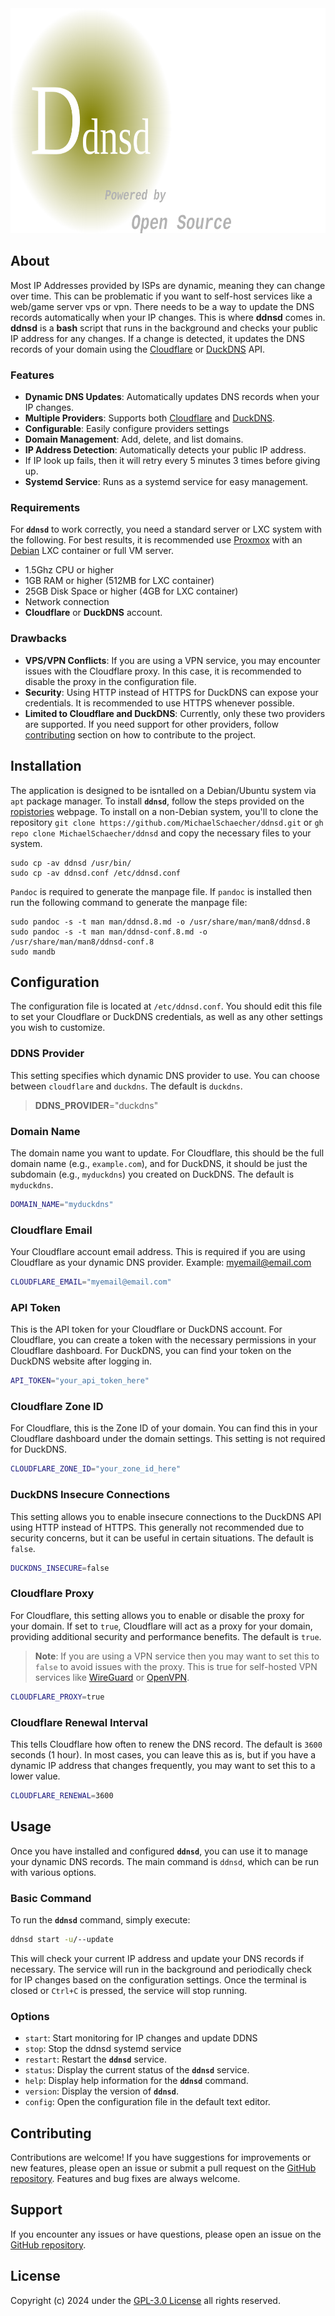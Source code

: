 <div align="right">
    <img
        src="images/logo.png"
        alt="ddnsd logo"
        width="auto"
        height="360"
    />
</div>

## About

Most IP Addresses provided by ISPs are dynamic, meaning they can change over time. This can be problematic if you want to self-host services like a web/game server vps or vpn. There needs to be a way to update the DNS records automatically when your IP changes. This is where **ddnsd** comes in. **ddnsd** is a **bash** script that runs in the background and checks your public IP address for any changes. If a change is detected, it updates the DNS records of your domain using the [Cloudflare](https://developers.cloudflare.com/dns/manage-dns-records/how-to/managing-dynamic-ip-addresses/) or [DuckDNS](https://www.duckdns.org/) API.

### Features

- **Dynamic DNS Updates**: Automatically updates DNS records when your IP changes.
- **Multiple Providers**: Supports both [Cloudflare](https://www.cloudflare.com/learning/dns/glossary/dynamic-dns/) and [DuckDNS](https://www.duckdns.org/).
- **Configurable**: Easily configure providers settings
- **Domain Management**: Add, delete, and list domains.
- **IP Address Detection**: Automatically detects your public IP address.
- If IP look up fails, then it will retry every 5 minutes 3 times before giving up.
- **Systemd Service**: Runs as a systemd service for easy management.

### Requirements

For **`ddnsd`** to work correctly, you need a standard server or LXC system with the following. For best results, it is recommended use [Proxmox](https://www.proxmox.com/en/) with an [Debian](https://www.debian.org/) LXC container or full VM server.

- 1.5Ghz CPU or higher
- 1GB RAM or higher (512MB for LXC container)
- 25GB Disk Space or higher (4GB for LXC container)
- Network connection
- **Cloudflare** or **DuckDNS** account.

### Drawbacks

- **VPS/VPN Conflicts**: If you are using a VPN service, you may encounter issues with the Cloudflare proxy. In this case, it is recommended to disable the proxy in the configuration file.
- **Security**: Using HTTP instead of HTTPS for DuckDNS can expose your credentials. It is recommended to use HTTPS whenever possible.
- **Limited to Cloudflare and DuckDNS**: Currently, only these two providers are supported. If you need support for other providers, follow [contributing](#contributing) section on how to contribute to the project.

## Installation

The application is designed to be isntalled on a Debian/Ubuntu system via `apt` package manager. To install **`ddnsd`**, follow the steps provided on the [ropistories](https://repository.howtonebie.com/) webpage. To install on a non-Debian system, you'll to clone the repository `git clone https://github.com/MichaelSchaecher/ddnsd.git` or `gh repo clone MichaelSchaecher/ddnsd` and copy the necessary files to your system.

```console
sudo cp -av ddnsd /usr/bin/
sudo cp -av ddnsd.conf /etc/ddnsd.conf
```

`Pandoc` is required to generate the manpage file. If `pandoc` is installed then run the following command to generate the manpage file:

```console
sudo pandoc -s -t man man/ddnsd.8.md -o /usr/share/man/man8/ddnsd.8
sudo pandoc -s -t man man/ddnsd-conf.8.md -o /usr/share/man/man8/ddnsd-conf.8
sudo mandb
```

## Configuration

The configuration file is located at `/etc/ddnsd.conf`. You should edit this file to set your Cloudflare or DuckDNS credentials, as well as any other settings you wish to customize.

### DDNS Provider

This setting specifies which dynamic DNS provider to use. You can choose between `cloudflare` and `duckdns`. The default is `duckdns`.

> **DDNS_PROVIDER**="duckdns"

### Domain Name

The domain name you want to update. For Cloudflare, this should be the full domain name (e.g., `example.com`), and for DuckDNS, it should be just the subdomain (e.g., `myduckdns`) you created on DuckDNS. The default is `myduckdns`.

```bash
DOMAIN_NAME="myduckdns"
```

### Cloudflare Email

Your Cloudflare account email address. This is required if you are using Cloudflare as your dynamic DNS provider. Example: myemail@email.com

```bash
CLOUDFLARE_EMAIL="myemail@email.com"
```

### API Token

This is the API token for your Cloudflare or DuckDNS account. For Cloudflare, you can create a token with the necessary permissions in your Cloudflare dashboard. For DuckDNS, you can find your token on the DuckDNS website after logging in.

```bash
API_TOKEN="your_api_token_here"
```

### Cloudflare Zone ID

For Cloudflare, this is the Zone ID of your domain. You can find this in your Cloudflare dashboard under the domain settings. This setting is not required for DuckDNS.

```bash
CLOUDFLARE_ZONE_ID="your_zone_id_here"
```

### DuckDNS Insecure Connections

This setting allows you to enable insecure connections to the DuckDNS API using HTTP instead of HTTPS. This generally not recommended due to security concerns, but it can be useful in certain situations. The default is `false`.

```bash
DUCKDNS_INSECURE=false
```

### Cloudflare Proxy

For Cloudflare, this setting allows you to enable or disable the proxy for your domain. If set to `true`, Cloudflare will act as a proxy for your domain, providing additional security and performance benefits. The default is `true`.

> **Note**: If you are using a VPN service then you may want to set this to `false` to avoid issues with the proxy. This is true for self-hosted VPN services like [WireGuard](https://www.wireguard.com/) or [OpenVPN](https://openvpn.net/).

```bash
CLOUDFLARE_PROXY=true
```

### Cloudflare Renewal Interval

This tells Cloudflare how often to renew the DNS record. The default is `3600` seconds (1 hour). In most cases, you can leave this as is, but if you have a dynamic IP address that changes frequently, you may want to set this to a lower value.

```bash
CLOUDFLARE_RENEWAL=3600
```

## Usage

Once you have installed and configured **`ddnsd`**, you can use it to manage your dynamic DNS records. The main command is `ddnsd`, which can be run with various options.

### Basic Command

To run the **`ddnsd`** command, simply execute:

```bash
ddnsd start -u/--update
```

This will check your current IP address and update your DNS records if necessary. The service will run in the background and periodically check for IP changes based on the configuration settings. Once the terminal is closed or `Ctrl+C` is pressed, the service will stop running.

### Options

- `start`: Start monitoring for IP changes and update DDNS
- `stop`: Stop the ddnsd systemd service
- `restart`: Restart the **`ddnsd`** service.
- `status`: Display the current status of the **`ddnsd`** service.
- `help`: Display help information for the **`ddnsd`** command.
- `version`: Display the version of **`ddnsd`**.
- `config`: Open the configuration file in the default text editor.

## Contributing

Contributions are welcome! If you have suggestions for improvements or new features, please open an issue or submit a pull request on the [GitHub repository](https://github.com/MichaelSchaecher/ddnsd/pulls). Features and bug fixes are always welcome.

## Support

If you encounter any issues or have questions, please open an issue on the [GitHub repository](https://github.com/MichaelSchaecher/ddnsd/issues).

## License

Copyright (c) 2024 under the [GPL-3.0 License](COPYING) all rights reserved.
